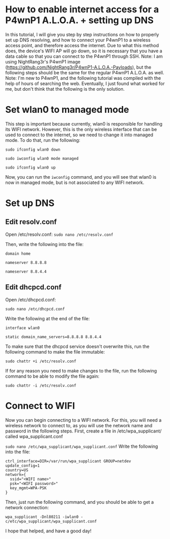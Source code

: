 # How to enable internet access for a P4wnP1 A.L.O.A. + setting up DNS
In this tutorial, I will give you step by step instructions on how to properly set up DNS resolving, and how to connect your P4wnP1 to a wireless access point, and therefore access the internet. 
Due to what this method does, the device's WIFI AP will go down, so it is necessary that you have a data cable so that you can connect to the P4wnP1 through SSH. 
Note: I am using NightRang3r's P4wnP1 image (https://github.com/NightRang3r/P4wnP1-A.L.O.A.-Payloads), but the following steps should be the same for the regular P4wnP1 A.L.O.A. as well. 
Note: I'm new to P4wnP1, and the following tutorial was compiled with the help of hours of searching the web. Eventually, I just found what worked for me, but don't think that the following is the only solution. 

# Set wlan0 to managed mode
This step is important because currently, wlan0 is responsible for handling its WIFI network. However, this is the only wireless interface that can be used to connect to the internet, so we need to change it into managed mode. 
To do that, run the following:

`sudo ifconfig wlan0 down`

`sudo iwconfig wlan0 mode managed`

`sudo ifconfig wlan0 up`


Now, you can run the `iwconfig` command, and you will see that wlan0 is now in managed mode, but is not associated to any WIFI network. 


# Set up DNS
## Edit resolv.conf
Open /etc/resolv.conf:
`sudo nano /etc/resolv.conf`

Then, write the following into the file:

`domain home`

`nameserver 8.8.8.8`

`nameserver 8.8.4.4`


## Edit dhcpcd.conf
Open /etc/dhcpcd.conf:

`sudo nano /etc/dhcpcd.conf`

Write the following at the end of the file:

`interface wlan0`

`static domain_name_servers=8.8.8.8 8.8.4.4`

To make sure that the dhcpcd service doesn't overwrite this, run the following command to make the file immutable:

`sudo chattr +i /etc/resolv.conf`

If for any reason you need to make changes to the file, run the following command to be able to modify the file again:

`sudo chattr -i /etc/resolv.conf`


# Connect to WIFI

Now you can begin connecting to a WIFI network. For this, you will need a wireless network to connect to, as you will use the network name and password in the following steps. 
First, create a file in /etc/wpa_supplicant/ called wpa_supplicant.conf

`sudo nano /etc/wpa_supplicant/wpa_supplicant.conf`
Write the following into the file:


```
ctrl_interface=DIR=/var/run/wpa_supplicant GROUP=netdev
update_config=1
country=US
network={
  ssid="<WIFI name>"
  psk="<WIFI password>"
  key_mgmt=WPA-PSK
}
```
Then, just run the following command, and you should be able to get a network connection:

`wpa_supplicant -Dnl80211 -iwlan0 -c/etc/wpa_supplicant/wpa_supplicant.conf`

I hope that helped, and have a good day!
